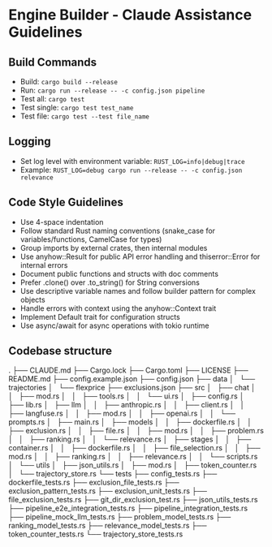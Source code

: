 # Engine Builder - Claude Assistance Guidelines

## Build Commands
- Build: `cargo build --release`
- Run: `cargo run --release -- -c config.json pipeline`
- Test all: `cargo test`
- Test single: `cargo test test_name`
- Test file: `cargo test --test file_name`

## Logging
- Set log level with environment variable: `RUST_LOG=info|debug|trace`
- Example: `RUST_LOG=debug cargo run --release -- -c config.json relevance`

## Code Style Guidelines
- Use 4-space indentation
- Follow standard Rust naming conventions (snake_case for variables/functions, CamelCase for types)
- Group imports by external crates, then internal modules
- Use anyhow::Result for public API error handling and thiserror::Error for internal errors
- Document public functions and structs with doc comments
- Prefer .clone() over .to_string() for String conversions
- Use descriptive variable names and follow builder pattern for complex objects
- Handle errors with context using the anyhow::Context trait
- Implement Default trait for configuration structs
- Use async/await for async operations with tokio runtime

## Codebase structure
.
├── CLAUDE.md
├── Cargo.lock
├── Cargo.toml
├── LICENSE
├── README.md
├── config.example.json
├── config.json
├── data
│   └── trajectories
│       └── flexprice
├── exclusions.json
├── src
│   ├── chat
│   │   ├── mod.rs
│   │   ├── tools.rs
│   │   └── ui.rs
│   ├── config.rs
│   ├── lib.rs
│   ├── llm
│   │   ├── anthropic.rs
│   │   ├── client.rs
│   │   ├── langfuse.rs
│   │   ├── mod.rs
│   │   ├── openai.rs
│   │   └── prompts.rs
│   ├── main.rs
│   ├── models
│   │   ├── dockerfile.rs
│   │   ├── exclusion.rs
│   │   ├── file.rs
│   │   ├── mod.rs
│   │   ├── problem.rs
│   │   ├── ranking.rs
│   │   └── relevance.rs
│   ├── stages
│   │   ├── container.rs
│   │   ├── dockerfile.rs
│   │   ├── file_selection.rs
│   │   ├── mod.rs
│   │   ├── ranking.rs
│   │   ├── relevance.rs
│   │   └── scripts.rs
│   └── utils
│       ├── json_utils.rs
│       ├── mod.rs
│       ├── token_counter.rs
│       └── trajectory_store.rs
└── tests
    ├── config_tests.rs
    ├── dockerfile_tests.rs
    ├── exclusion_file_tests.rs
    ├── exclusion_pattern_tests.rs
    ├── exclusion_unit_tests.rs
    ├── file_exclusion_tests.rs
    ├── git_dir_exclusion_test.rs
    ├── json_utils_tests.rs
    ├── pipeline_e2e_integration_tests.rs
    ├── pipeline_integration_tests.rs
    ├── pipeline_mock_llm_tests.rs
    ├── problem_model_tests.rs
    ├── ranking_model_tests.rs
    ├── relevance_model_tests.rs
    ├── token_counter_tests.rs
    └── trajectory_store_tests.rs

